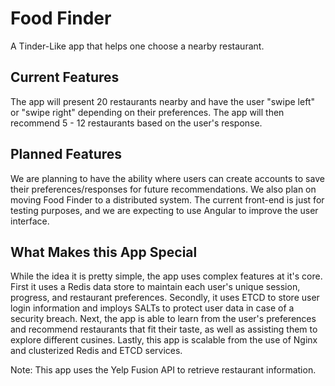 # Food Finder
A Tinder-Like app that helps one choose a nearby restaurant.

## Current Features
The app will present 20 restaurants nearby and have the user "swipe left" or "swipe right" depending on their preferences. The app will then recommend 5 - 12 restaurants based on the user's response. 

## Planned Features
We are planning to have the ability where users can create accounts to save their preferences/responses for future recommendations. We also plan on moving Food Finder to a distributed system. The current front-end is just for testing purposes, and we are expecting to use Angular to improve the user interface.

## What Makes this App Special
While the idea it is pretty simple, the app uses complex features at it's core. First it uses a Redis data store to maintain each user's unique session, progress, and restaurant preferences. Secondly, it uses ETCD to store user login information and imploys SALTs to protect user data in case of a security breach. Next, the app is able to learn from the user's preferences and recommend restaurants that fit their taste, as well as assisting them to explore different cusines. Lastly, this app is scalable from the use of Nginx and clusterized Redis and ETCD services.

Note: This app uses the Yelp Fusion API to retrieve restaurant information.
